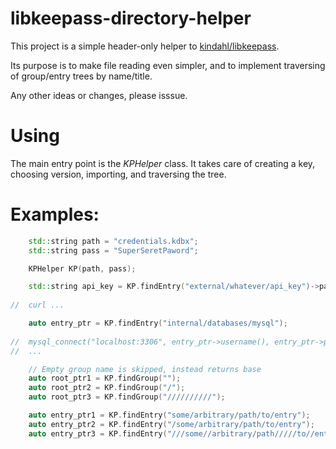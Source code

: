 # libkeepass-directory-helper
This project is a simple header-only helper to [kindahl/libkeepass](https://github.com/kindahl/libkeepass).

Its purpose is to make file reading even simpler, and to implement traversing of group/entry trees by name/title.

Any other ideas or changes, please isssue.


# Using
The main entry point is the *KPHelper* class. It takes care of creating a key, choosing version, importing, and traversing the tree.


# Examples:

```cpp
	std::string path = "credentials.kdbx";
	std::string pass = "SuperSeretPaword";

	KPHelper KP(path, pass);

	std::string api_key = KP.findEntry("external/whatever/api_key")->password();
  
//	curl ...
```


```cpp
	auto entry_ptr = KP.findEntry("internal/databases/mysql");
  
//	mysql_connect("localhost:3306", entry_ptr->username(), entry_ptr->password(), "table");
//	...
```


```cpp
	// Empty group name is skipped, instead returns base
	auto root_ptr1 = KP.findGroup("");
	auto root_ptr2 = KP.findGroup("/");
	auto root_ptr3 = KP.findGroup("//////////");

	auto entry_ptr1 = KP.findEntry("some/arbitrary/path/to/entry");
	auto entry_ptr2 = KP.findEntry("/some/arbitrary/path/to/entry");
	auto entry_ptr3 = KP.findEntry("///some//arbitrary/path/////to//entry");
```
